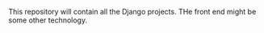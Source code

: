 This repository will contain all the Django projects. 
THe front end might be some other technology.